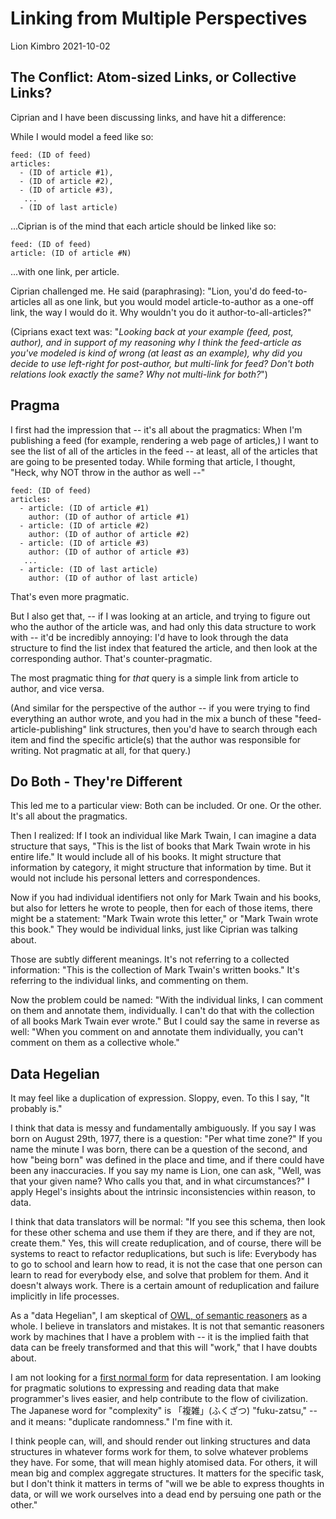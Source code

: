 # Linking from Multiple Perspectives

Lion Kimbro
2021-10-02

## <a name="conflict">The Conflict: Atom-sized Links, or Collective Links?</a>

Ciprian and I have been discussing links, and have hit a difference:

While I would model a feed like so:

```
feed: (ID of feed)
articles:
  - (ID of article #1),
  - (ID of article #2),
  - (ID of article #3),
   ...
  - (ID of last article)
```

...Ciprian is of the mind that each article should be linked like so:

```
feed: (ID of feed)
article: (ID of article #N)
```

...with one link, per article.

Ciprian challenged me.  He said (paraphrasing):  "Lion, you'd do feed-to-articles all as one link, but you would model article-to-author as a one-off link, the way I would do it.  Why wouldn't you do it author-to-all-articles?"

(Ciprians exact text was: "*Looking back at your example (feed, post, author), and in support of my reasoning why I think the feed-article as you've modeled is kind of wrong (at least as an example), why did you decide to use left-right for post-author, but multi-link for feed?  Don't both relations look exactly the same?  Why not multi-link for both?*")


## <a name="pragma">Pragma</a>

I first had the impression that -- it's all about the pragmatics:  When I'm publishing a feed (for example, rendering a web page of articles,) I want to see the list of all of the articles in the feed -- at least, all of the articles that are going to be presented today.  While forming that article, I thought, "Heck, why NOT throw in the author as well --"

```
feed: (ID of feed)
articles:
  - article: (ID of article #1)
    author: (ID of author of article #1)
  - article: (ID of article #2)
    author: (ID of author of article #2)
  - article: (ID of article #3)
    author: (ID of author of article #3)
   ...
  - article: (ID of last article)
    author: (ID of author of last article)
```

That's even more pragmatic.

But I also get that, -- if I was looking at an article, and trying to figure out who the author of the article was, and had only this data structure to work with -- it'd be incredibly annoying:  I'd have to look through the data structure to find the list index that featured the article, and then look at the corresponding author.  That's counter-pragmatic.

The most pragmatic thing for *that* query is a simple link from article to author, and vice versa.

(And similar for the perspective of the author -- if you were trying to find everything an author wrote, and you had in the mix a bunch of these "feed-article-publishing" link structures, then you'd have to search through each item and find the specific article(s) that the author was responsible for writing.  Not pragmatic at all, for that query.)


## <a name="both">Do Both - They're Different</a>

This led me to a particular view:  Both can be included.  Or one.  Or the other.  It's all about the pragmatics.

Then I realized:  If I took an individual like Mark Twain, I can imagine a data structure that says, "This is the list of books that Mark Twain wrote in his entire life."  It would include all of his books.  It might structure that information by category, it might structure that information by time.  But it would not include his personal letters and correspondences.

Now if you had individual identifiers not only for Mark Twain and his books, but also for letters he wrote to people, then for each of those items, there might be a statement: "Mark Twain wrote this letter," or "Mark Twain wrote this book."  They would be individual links, just like Ciprian was talking about.

Those are subtly different meanings.  It's not referring to a collected information: "This is the collection of Mark Twain's written books."  It's referring to the individual links, and commenting on them.

Now the problem could be named: "With the individual links, I can comment on them and annotate them, individually.  I can't do that with the collection of all books Mark Twain ever wrote."  But I could say the same in reverse as well:  "When you comment on and annotate them individually, you can't comment on them as a collective whole."

## <a name="hegel">Data Hegelian</a>

It may feel like a duplication of expression.  Sloppy, even.  To this I say, "It probably is."

I think that data is messy and fundamentally ambiguously.  If you say I was born on August 29th, 1977, there is a question: "Per what time zone?"  If you name the minute I was born, there can be a question of the second, and how "being born" was defined in the place and time, and if there could have been any inaccuracies.  If you say my name is Lion, one can ask, "Well, was that your given name?  Who calls you that, and in what circumstances?"  I apply Hegel's insights about the intrinsic inconsistencies within reason, to data.

I think that data translators will be normal:  "If you see this schema, then look for these other schema and use them if they are there, and if they are not, create them."  Yes, this will create reduplication, and of course, there will be systems to react to refactor reduplications, but such is life:  Everybody has to go to school and learn how to read, it is not the case that one person can learn to read for everybody else, and solve that problem for them.  And it doesn't always work.  There is a certain amount of reduplication and failure implicitly in life processes.

As a "data Hegelian", I am skeptical of [OWL, of semantic reasoners](https://en.wikipedia.org/wiki/Semantic_reasoner) as a whole.  I believe in translators and mistakes.  It is not that semantic reasoners work by machines that I have a problem with -- it is the implied faith that data can be freely transformed and that this will "work," that I have doubts about.

I am not looking for a [first normal form](https://en.wikipedia.org/wiki/First_normal_form) for data representation.  I am looking for pragmatic solutions to expressing and reading data that make programmer's lives easier, and help contribute to the flow of civilization.  The Japanese word for "complexity" is 「複雑」(ふくざつ) "fuku-zatsu," -- and it means: "duplicate randomness."  I'm fine with it.

I think people can, will, and should render out linking structures and data structures in whatever forms work for them, to solve whatever problems they have.  For some, that will mean highly atomised data.  For others, it will mean big and complex aggregate structures.  It matters for the specific task, but I don't think it matters in terms of "will we be able to express thoughts in data, or will we work ourselves into a dead end by persuing one path or the other."